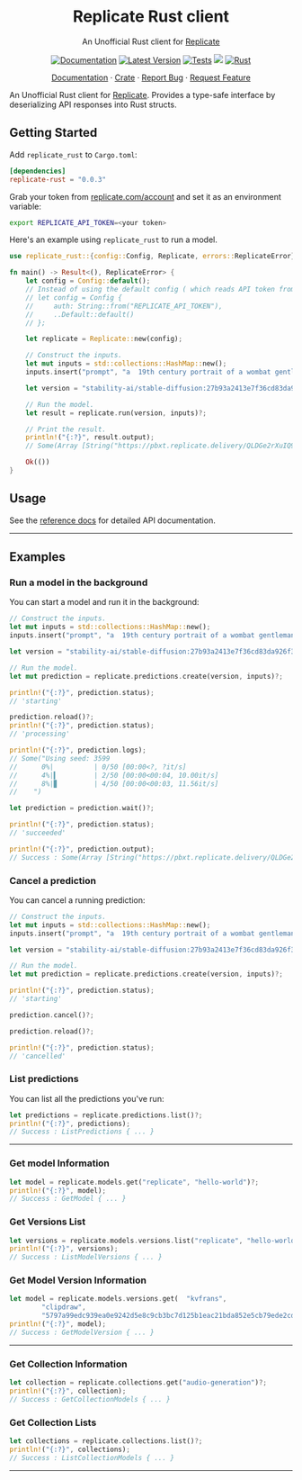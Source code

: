 <div align="center">
<h1>Replicate Rust client</h1>
</div>

<p align="center">An Unofficial Rust client for <a href="https://replicate.com">Replicate</a>
<div align="center">

<!--[![codecov](https://codecov.io/gh/shubhamai/replicate-rust/branch/main/graph/badge.svg)](https://codecov.io/gh/shubhamai/replicate-rust)-->
[![Documentation]][docs.rs] [![Latest Version]][crates.io]
[![Tests](https://github.com/Shubhamai/replicate-rust/actions/workflows/tests.yml/badge.svg?branch=main)](https://github.com/Shubhamai/replicate-rust/actions/workflows/tests.yml)
<a href="https://crates.io/crates/replicate-rust"><img src="https://img.shields.io/crates/d/replicate-rust"></a>
[![Rust](https://img.shields.io/badge/rust-1.72%2B-blue.svg?maxAge=3600)](https://github.com/rust-lang/rust/blob/master/RELEASES.md#version-1720-2023-08-24)
</div>

<p align="center">
    <a href="https://docs.rs/replicate-rust/">Documentation</a>
    ·
    <a href="https://crates.io/crates/replicate-rust">Crate</a>
    ·
    <a href="https://github.com/shubhamai/replicate-rust/issues">Report Bug</a>
    ·
    <a href="https://github.com/shubhamai/replicate-rust/issues">Request Feature</a>

</p>

An Unofficial Rust client for <a href="https://replicate.com">Replicate</a>. Provides a type-safe interface by deserializing API responses into Rust structs. 

## Getting Started

Add `replicate_rust` to `Cargo.toml`:

```toml
[dependencies]
replicate-rust = "0.0.3"
```

Grab your token from [replicate.com/account](https://replicate.com/account) and set it as an environment variable:

```sh
export REPLICATE_API_TOKEN=<your token>
```

Here's an example using `replicate_rust` to run a model. 

```rust
use replicate_rust::{config::Config, Replicate, errors::ReplicateError};

fn main() -> Result<(), ReplicateError> {
    let config = Config::default();
    // Instead of using the default config ( which reads API token from env variable), you can also set the token directly:
    // let config = Config {
    //     auth: String::from("REPLICATE_API_TOKEN"),
    //     ..Default::default()
    // };

    let replicate = Replicate::new(config);

    // Construct the inputs.
    let mut inputs = std::collections::HashMap::new();
    inputs.insert("prompt", "a  19th century portrait of a wombat gentleman");

    let version = "stability-ai/stable-diffusion:27b93a2413e7f36cd83da926f3656280b2931564ff050bf9575f1fdf9bcd7478";

    // Run the model.
    let result = replicate.run(version, inputs)?;

    // Print the result.
    println!("{:?}", result.output);
    // Some(Array [String("https://pbxt.replicate.delivery/QLDGe2rXuIQ9ByMViQEXrYCkKfDi9I3YWAzPwWsDZWMXeN7iA/out-0.png")])```

    Ok(())
}
```

## Usage

See the [reference docs](https://docs.rs/replicate-rust/) for detailed API documentation.

---

## Examples

### Run a model in the background

You can start a model and run it in the background:

```rust
// Construct the inputs.
let mut inputs = std::collections::HashMap::new();
inputs.insert("prompt", "a  19th century portrait of a wombat gentleman");

let version = "stability-ai/stable-diffusion:27b93a2413e7f36cd83da926f3656280b2931564ff050bf9575f1fdf9bcd7478";

// Run the model.
let mut prediction = replicate.predictions.create(version, inputs)?;

println!("{:?}", prediction.status);
// 'starting'

prediction.reload()?;
println!("{:?}", prediction.status);
// 'processing'

println!("{:?}", prediction.logs);
// Some("Using seed: 3599
//      0%|          | 0/50 [00:00<?, ?it/s]
//      4%|▍         | 2/50 [00:00<00:04, 10.00it/s]
//      8%|▊         | 4/50 [00:00<00:03, 11.56it/s]
//    ")

let prediction = prediction.wait()?;

println!("{:?}", prediction.status);
// 'succeeded'

println!("{:?}", prediction.output);
// Success : Some(Array [String("https://pbxt.replicate.delivery/QLDGe2rXuIQ9ByMViQEXrYCkKfDi9I3YWAzPwWsDZWMXeN7iA/out-0.png")])
```


### Cancel a prediction

You can cancel a running prediction:

```rust
// Construct the inputs.
let mut inputs = std::collections::HashMap::new();
inputs.insert("prompt", "a  19th century portrait of a wombat gentleman");

let version = "stability-ai/stable-diffusion:27b93a2413e7f36cd83da926f3656280b2931564ff050bf9575f1fdf9bcd7478";

// Run the model.
let mut prediction = replicate.predictions.create(version, inputs)?;

println!("{:?}", prediction.status);
// 'starting'

prediction.cancel()?;

prediction.reload()?;

println!("{:?}", prediction.status);
// 'cancelled'
```

### List predictions

You can list all the predictions you've run:

```rust
let predictions = replicate.predictions.list()?;
println!("{:?}", predictions);
// Success : ListPredictions { ... }
```

---

### Get model Information

```rust
let model = replicate.models.get("replicate", "hello-world")?;
println!("{:?}", model);
// Success : GetModel { ... }
```

### Get Versions List

```rust
let versions = replicate.models.versions.list("replicate", "hello-world")?;
println!("{:?}", versions);
// Success : ListModelVersions { ... }
``````

### Get Model Version Information

```rust
let model = replicate.models.versions.get(  "kvfrans",
        "clipdraw",
        "5797a99edc939ea0e9242d5e8c9cb3bc7d125b1eac21bda852e5cb79ede2cd9b",)?;
println!("{:?}", model);
// Success : GetModelVersion { ... }
```

---

### Get Collection Information

```rust
let collection = replicate.collections.get("audio-generation")?;
println!("{:?}", collection);
// Success : GetCollectionModels { ... }
```

### Get Collection Lists

```rust
let collections = replicate.collections.list()?;
println!("{:?}", collections);
// Success : ListCollectionModels { ... }
```

---




[crates.io]: https://crates.io/crates/replicate-rust
[Latest Version]: https://img.shields.io/crates/v/replicate-rust.svg
[Documentation]: https://docs.rs/replicate-rust/badge.svg
[docs.rs]: https://docs.rs/replicate-rust
[License]: https://img.shields.io/crates/l/replicate-rust.svg

